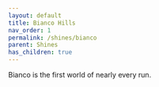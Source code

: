 ```yaml
---
layout: default
title: Bianco Hills
nav_order: 1
permalink: /shines/bianco
parent: Shines
has_children: true
---
```

Bianco is the first world of nearly every run.